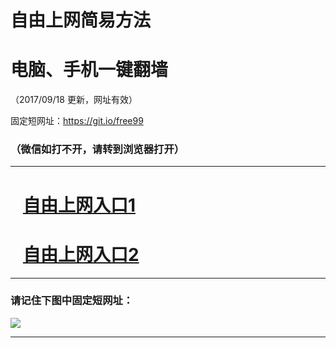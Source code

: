 ﻿# 自由上网简易方法

# 电脑、手机一键翻墙

（2017/09/18 更新，网址有效）

固定短网址：https://git.io/free99

### （微信如打不开，请转到浏览器打开）


***





# &nbsp;&nbsp; <a href="http://ft319927610.fwq-tz1005.info/fwqtz01.html?t=091800113260 " target="_blank">自由上网入口1</a>
# &nbsp;&nbsp; <a href="http://ft1136719569.fwq-tz1006.info/fwqtz02.html?t=091800113712 " target="_blank">自由上网入口2</a>
***

### 请记住下图中固定短网址：

<img src="https://s3-us-west-2.amazonaws.com/fwq-1001/yjfq-20170905okok.png" /> 


***


